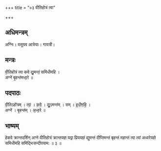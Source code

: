 +++
title = "०३ वीतिहोत्रं त्वा"

+++
## अधिमन्त्रम्
अग्निः। वसूयव आत्रेयाः। गायत्री।

## मन्त्रः
वी॒तिहो॑त्रं त्वा कवे द्यु॒मन्तं॒ समि॑धीमहि ।  
अग्ने॑ बृ॒हन्त॑मध्व॒रे ॥

## पदपाठः
वी॒तिऽहो॑त्रम् । त्वा॒ । क॒वे॒ । द्यु॒ऽमन्त॑म् । सम् । इ॒धी॒म॒हि॒ ।  
अग्ने॑ । बृ॒हन्त॑म् । अ॒ध्व॒रे ॥

## भाष्यम्
हेकवे क्रान्तदर्शिन् अग्ने वीतिहोत्रं क्रान्तयज्ञ यद्वा प्रिययज्ञं द्युमन्तं दीप्तिमन्तं बृहन्तं महान्तं त्वा त्वां अध्वरेयज्ञे समिधीमहि समिद्भिःसन्दीपयाम: ॥ ३ ॥